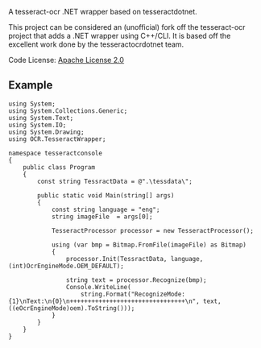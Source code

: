 A tesseract-ocr .NET wrapper based on tesseractdotnet.

This project can be considered an (unofficial) fork off the tesseract-ocr 
project that adds a .NET wrapper using C++/CLI. It is based off the excellent 
work done by the tesseractocrdotnet team.


Code License: [Apache License 2.0](http://www.apache.org/licenses/LICENSE-2.0)


## Example

    using System;
    using System.Collections.Generic;
    using System.Text;
    using System.IO;
    using System.Drawing;
    using OCR.TesseractWrapper;

    namespace tesseractconsole
    {
        public class Program
        {
            const string TessractData = @".\tessdata\";

            public static void Main(string[] args)
            {
                const string language = "eng";
                string imageFile  = args[0];

                TesseractProcessor processor = new TesseractProcessor();            

                using (var bmp = Bitmap.FromFile(imageFile) as Bitmap)
                {
                    processor.Init(TessractData, language, (int)OcrEngineMode.OEM_DEFAULT);
                    
                    string text = processor.Recognize(bmp);
                    Console.WriteLine(
                        string.Format("RecognizeMode: {1}\nText:\n{0}\n++++++++++++++++++++++++++++++++\n", text, ((eOcrEngineMode)oem).ToString()));            
                }
            }
        }
    }



